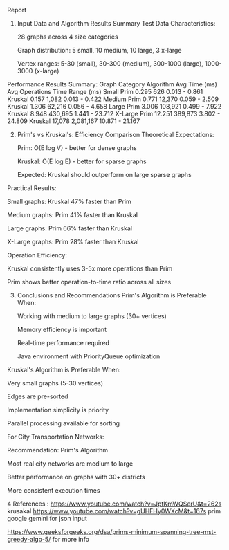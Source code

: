 Report 
1. Input Data and Algorithm Results Summary
Test Data Characteristics:

    28 graphs across 4 size categories

    Graph distribution: 5 small, 10 medium, 10 large, 3 x-large

    Vertex ranges: 5-30 (small), 30-300 (medium), 300-1000 (large), 1000-3000 (x-large)

Performance Results Summary:
Graph Category	Algorithm	Avg Time (ms)	Avg Operations	Time Range (ms)
Small	Prim	    0.295	                      626	        0.013 - 0.861
Kruskal	        0.157	                      1,082	      0.013 - 0.422
Medium	Prim	  0.771	                      12,370	    0.059 - 2.509
Kruskal	        1.306	                      62,216	    0.056 - 4.658
Large	Prim	    3.006	                      108,921	    0.499 - 7.922
Kruskal	        8.948	                      430,695	    1.441 - 23.712
X-Large	Prim	  12.251	                    389,873	    3.802 - 24.809
Kruskal	        17,078	                    2,081,167	  10.871 - 21.167

2. Prim's vs Kruskal's: Efficiency Comparison
Theoretical Expectations:

    Prim: O(E log V) - better for dense graphs

    Kruskal: O(E log E) - better for sparse graphs

    Expected: Kruskal should outperform on large sparse graphs

Practical Results:

  Small graphs: Kruskal 47% faster than Prim

  Medium graphs: Prim 41% faster than Kruskal

  Large graphs: Prim 66% faster than Kruskal

  X-Large graphs: Prim 28% faster than Kruskal

Operation Efficiency:

  Kruskal consistently uses 3-5x more operations than Prim

  Prim shows better operation-to-time ratio across all sizes

  
3. Conclusions and Recommendations
Prim's Algorithm is Preferable When:

    Working with medium to large graphs (30+ vertices)

    Memory efficiency is important

    Real-time performance required

    Java environment with PriorityQueue optimization

Kruskal's Algorithm is Preferable When:

  Very small graphs (5-30 vertices)

  Edges are pre-sorted

  Implementation simplicity is priority

  Parallel processing available for sorting

For City Transportation Networks:

Recommendation: Prim's Algorithm

  Most real city networks are medium to large

  Better performance on graphs with 30+ districts

  More consistent execution times

  4 References :
  https://www.youtube.com/watch?v=JptKmWQSerU&t=262s krusakal
  https://www.youtube.com/watch?v=gUHFHy0WXcM&t=167s prim
  google gemini for json input

  https://www.geeksforgeeks.org/dsa/prims-minimum-spanning-tree-mst-greedy-algo-5/ for more info

